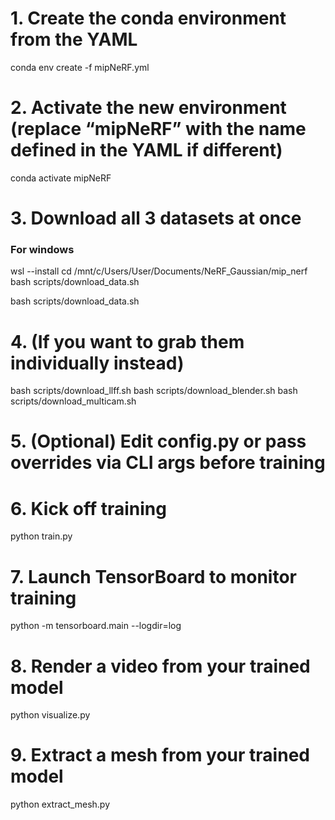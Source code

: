 # 1. Create the conda environment from the YAML
conda env create -f mipNeRF.yml

# 2. Activate the new environment (replace “mipNeRF” with the name defined in the YAML if different)
conda activate mipNeRF

# 3. Download all 3 datasets at once

### For windows
wsl --install
cd /mnt/c/Users/User/Documents/NeRF_Gaussian/mip_nerf
bash scripts/download_data.sh

bash scripts/download_data.sh

# 4. (If you want to grab them individually instead)
bash scripts/download_llff.sh
bash scripts/download_blender.sh
bash scripts/download_multicam.sh

# 5. (Optional) Edit config.py or pass overrides via CLI args before training

# 6. Kick off training
python train.py

# 7. Launch TensorBoard to monitor training
python -m tensorboard.main --logdir=log

# 8. Render a video from your trained model
python visualize.py

# 9. Extract a mesh from your trained model
python extract_mesh.py
